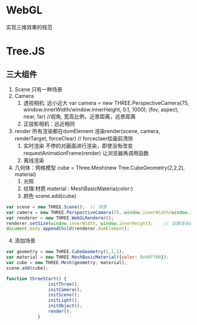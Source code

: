 # WebGL
实现三维效果的规范

# Tree.JS
## 三大组件
1. Scene
    只有一种场景
2. Camera
    1. 透视相机: 远小近大
    var camera = new THREE.PerspectiveCamera(75, window.innerWidth/window.innerHeight, 0.1, 1000);
    (fov, aspect, near, far) //视角, 宽高比例，近景距离，远景距离
    2. 正投影相机：远近相同
3. render
    所有渲染都在domElement
    渲染render(scene, camera, renderTarget, forceClear)  // forceclaer绘画前清除
    1. 实时渲染
    不停的对画面进行渲染，即使没有改变
    requestAnimationFrame(render) 让浏览器再调用函数
    2. 离线渲染
4. 几何体：网格模型 cube = Three.Mesh(new Tree.CubeGeometry(2,2,2), material)
    1. 光照
    2. 纹理:材质
    material : MeshBasicMateria(color:)
    3. 颜色
    scene.add(cube)

```js
var scene = new THREE.Scene();  // 场景
var camera = new THREE.PerspectiveCamera(75, window.innerWidth/window.innerHeight, 0.1, 1000);// 透视相机
var renderer = new THREE.WebGLRenderer();
renderer.setSize(window.innerWidth, window.innerHeight);    // 设置渲染器的大小为窗口的内宽度，也就是内容区的宽度
document.body.appendChild(renderer.domElement);
```
4. 添加场景
```js
var geometry = new THREE.CubeGeometry(1,1,1); 
var material = new THREE.MeshBasicMaterial({color: 0x00ff00});
var cube = new THREE.Mesh(geometry, material); 
scene.add(cube);
```
```js
function threeStart() {
                initThree();
                initCamera();
                initScene();
                initLight();
                initObject();
                render();
            }
```